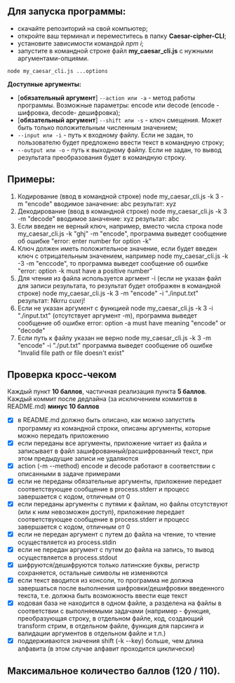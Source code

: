 ## Для запуска программы:
- скачайте репозиторий на свой компьютер;
- откройте ваш терминал и переместитесь в папку **Caesar-cipher-CLI**;
- установите зависимости командой *npm i*;
- запустите в командной строке файл **my_caesar_cli.js** c нужными аргументами-опциями.  

```
node my_caesar_cli.js ...options 
```  
**Доступные аргументы:**
- [**обязательный аргумент**] ```--action или -a``` - метод работы программы. Возможные параметры: encode или decode (encode - шифровка, decode- дешифровка);
- [**обязательный аргумент**] ```--shift или -s``` - ключ смещения. Может быть только положительным численным значением;
- ```--input или -i``` - путь к входному файлу. Если не задан, то пользователю будет предложено ввести текст в командную строку;
- ```--output или -o``` - путь к выходному файлу. Если не задан, то вывод результата преобразования будет в командную строку. 

## Примеры:
1. Кодирование (ввод в командной строке)
node my_caesar_cli.js -k 3 -m "encode"
вводимое заначение: abc
результат: xyz
2. Декодирование (ввод в командной строке)
node my_caesar_cli.js -k 3 -m "decode"
вводимое заначение: xyz
результат: abc
3. Если введен не верный ключ, например, вместо числа строка
node my_caesar_cli.js -k "ghj" -m "encode",
программа выведет сообщение об ошибке "error: enter number for option -k" 
4. Ключ должен иметь положительное значение, если будет введен ключ с отрицательным значением, например
node my_caesar_cli.js -k -3 -m "enccode", то программа выведет сообщение об ошибке "error: option -k must have a positive number"
5. Для чтения из файла используется аргмент -i (если не указан файл для записи результата, то результат будет отображен в командной строке)
node my_caesar_cli.js -k 3 -m "encode" -i "./input.txt"
результат: Nkrru cuxrj!
6. Если не указан аргумент с функцией 
node my_caesar_cli.js -k 3 -i "./input.txt" (отсутствует аргумент -m), программа выведет сообщение об ошибке
error: option -a must have meaning "encode" or "decode"
7. Если путь к файлу указан не верно
node my_caesar_cli.js -k 3 -m "encode" -i "./put.txt"
программа выведет сообщение об ошибке
"Invalid file path or file doesn't exist"

## Проверка кросс-чеком  
Каждый пункт **10 баллов**, частичная реализация пункта **5 баллов**.  
Каждый коммит после дедлайна (за исключением коммитов в README.md) **минус 10 баллов**  

- [x] в README.md должно быть описано, как можно запустить программу из командной строки, описаны аргументы, которые можно передать приложению  
- [x] если переданы все аргументы, приложение читает из файла и записывает в файл зашифрованный/расшифрованный текст, при этом предыдущие записи не удаляются  
- [x] action (-m --method) encode и decode работают в соответствии с описанными в задаче примерами
- [x] если не переданы обязательные аргументы, приложение передает соответствующее сообщение в process.stderr и прoцесс завершается с кодом, отличным от 0 
- [x] если переданы аргументы с путями к файлам, но файлы отсутствуют (или к ним невозможен доступ), приложение передает соответствующее сообщение в process.stderr и прoцесс завершается с кодом, отличным от 0  
- [x] если не передан аргумент с путем до файла на чтение, то чтение осуществляется из process.stdin  
- [x] если не передан аргумент с путем до файла на запись, то вывод осуществляется в process.stdout 
- [x] шифруются/дешифруются только латинские буквы, регистр сохраняется, остальные символы не изменяются  
- [x] если текст вводится из консоли, то программа не должна завершаться после выполнения шифровки/дешифровки введенного текста, т.е. должна быть возможность ввести еще текст  
- [x] кодовая база не находится в одном файле, а разделена на файлы в соответствии с выполняемыми задачами (например - функция, преобразующая строку, в отдельном файле, код, создающий transform стрим, в отдельном файле, функция для парсинга и валидации аргументов в отдельном файле и т.п.)
- [x] поддерживаются значения shift (-k --key) больше, чем длина алфавита (в этом случае алфавит проходится циклически)

## Максимальное количество баллов (120 / 110).  